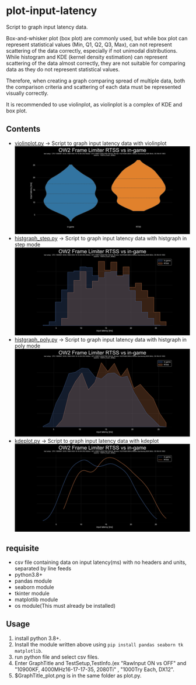 # plot-input-latency
 Script to graph input latency data.

Box-and-whisker plot (box plot) are commonly used, but while box plot can represent statistical values (Min, Q1, Q2, Q3, Max), can not represent scattering of the data correctly, especially if not unimodal distributions.
While histogram and KDE (kernel density estimation) can represent scattering of the data almost correctly, they are not suitable for comparing data as they do not represent statistical values.

Therefore, when creating a graph comparing spread of multiple data, both the comparison criteria and scattering of each data must be represented visually correctly.

It is recommended to use violinplot, as violinplot is a complex of KDE and box plot.

## Contents
- [violinplot.py](violinplot.py) -> Script to graph input latency data with violinplot  
![preview_violinplot](images/preview_violinplot.png)
- [histgraph_step.py](histgraph_step.py) -> Script to graph input latency data with histgraph in step mode  
![preview_step](images/preview_histgraph_step.png)
- [histgraph_poly.py](histgraph_poly.py) -> Script to graph input latency data with histgraph in poly mode  
![preview_poly](images/preview_histgraph_poly.png)
- [kdeplot.py](kdeplot.py) -> Script to graph input latency data with kdeplot  
![preview_kdeplot](images/preview_kdeplot.png)

## requisite
- csv file containing data on input latency(ms) with no headers and units, separated by line feeds
- python3.8+
- pandas module
- seaborn module
- tkinter module
- matplotlib module
- os module(This must already be installed)

## Usage
1. install python 3.8+.
2. Install the module written above using `pip install pandas seaborn tk matplotlib`.
3. run python file and select csv files.
4. Enter GraphTitle and TestSetup,TestInfo.(ex "RawInput ON vs OFF" and "10900KF, 4000MHz16-17-17-35, 2080Ti" , "1000Try Each, DX12".
5. $GraphTitle_plot.png is in the same folder as plot.py.
